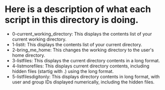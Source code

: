 # Here is a description of what each script in this directory is doing.

- 0-current_working_directory: This displays the contents list of your current working directory.
- 1-listit: This displays the contents list of your current directory.
- 2-bring_me_home: This changes the working directory to the user's home directory.
- 3-listfiles: This displays the current directory contents in a long format.
- 4-listmorefiles: This displays current directory contents, including hidden files (startig with .) using the long format.
- 5-listfilesdigitonly: This displays directory contents in long format, with user and group IDs displayed numerically, including the hidden files.
